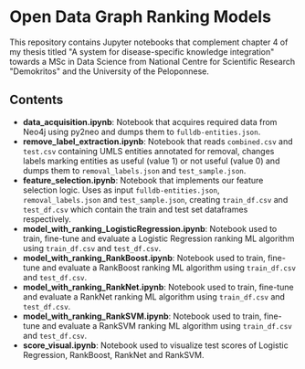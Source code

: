 # Open Data Graph Ranking Models

This repository contains Jupyter notebooks that complement chapter 4 of my thesis titled "A system for disease-specific knowledge integration" towards a MSc in Data Science from National Centre for Scientific Research "Demokritos" and the University of the Peloponnese.

## Contents
 - **data_acquisition.ipynb**: Notebook that acquires required data from Neo4j using py2neo and dumps them to `fulldb-entities.json`.
 - **remove_label_extraction.ipynb**: Notebook that reads `combined.csv` and `test.csv` containing UMLS entities annotated for removal, changes labels marking entities as useful (value 1) or not useful (value 0) and dumps them to `removal_labels.json` and `test_sample.json`.  
 - **feature_selection.ipynb**: Notebook that implements our feature selection logic. Uses as input `fulldb-entities.json`, `removal_labels.json` and `test_sample.json`, creating `train_df.csv` and `test_df.csv` which contain the train and test set dataframes respectively.
 - **model_with_ranking_LogisticRegression.ipynb**: Notebook used to train, fine-tune and evaluate a Logistic Regression ranking ML algorithm using `train_df.csv` and `test_df.csv`.
 - **model_with_ranking_RankBoost.ipynb**: Notebook used to train, fine-tune and evaluate a RankBoost ranking ML algorithm using `train_df.csv` and `test_df.csv`.
 - **model_with_ranking_RankNet.ipynb**: Notebook used to train, fine-tune and evaluate a RankNet ranking ML algorithm using `train_df.csv` and `test_df.csv`.
 - **model_with_ranking_RankSVM.ipynb**: Notebook used to train, fine-tune and evaluate a RankSVM ranking ML algorithm using `train_df.csv` and `test_df.csv`.
 - **score_visual.ipynb**: Notebook used to visualize test scores of Logistic Regression, RankBoost, RankNet and RankSVM.
 
